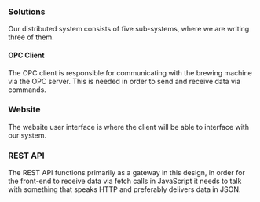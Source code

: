 ### Solutions
Our distributed system consists of five sub-systems, where we are writing three
of them.


#### OPC Client
The OPC client is responsible for communicating with the brewing machine via
the OPC server. This is needed in order to send and receive data via commands.

### Website
The website user interface is where the client will be able to interface with
our system.

### REST API
The REST API functions primarily as a gateway in this design, in order for the
front-end to receive data via fetch calls in JavaScript it needs to talk with
something that speaks HTTP and preferably delivers data in JSON.
